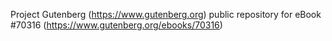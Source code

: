 Project Gutenberg (https://www.gutenberg.org) public repository for
eBook #70316 (https://www.gutenberg.org/ebooks/70316)
